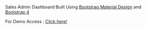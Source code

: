 Sales Admin Dashboard Built Using <a href="https://github.com/FezVrasta/bootstrap-material-design">Bootstrap Material Design</a> and <a href="https://github.com/twbs/bootstrap">Bootstrap 4</a>

For Demo Access : <a href="http://windowsgeekpro.in/modular_system/salesadmin/dashboard2_main.html"> Click here!</a>